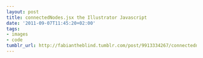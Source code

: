 ```yaml
---
layout: post
title: connectedNodes.jsx the Illustrator Javascript
date: '2011-09-07T11:45:20+02:00'
tags:
- images
- code
tumblr_url: http://fabiantheblind.tumblr.com/post/9913334267/connectednodes-jsx-the-illustrator-javascript
---
```


